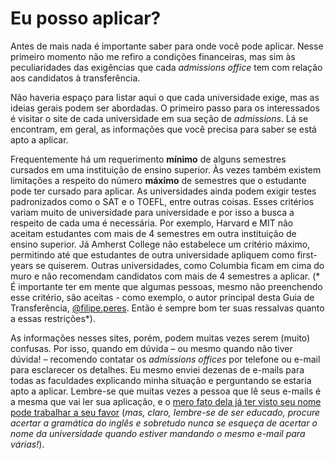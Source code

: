 # Eu posso aplicar?

Antes de mais nada é importante saber para onde você pode aplicar. Nesse primeiro momento não me refiro a condições financeiras, mas sim às peculiaridades das exigências que cada *admissions office* tem com relação aos candidatos à transferência.

Não haveria espaço para listar aqui o que cada universidade exige, mas as ideias gerais podem ser abordadas. O primeiro passo para os interessados é visitar o site de cada universidade em sua seção de *admissions*. Lá se encontram, em geral, as informações que você precisa para saber se está apto a aplicar.

Frequentemente há um requerimento **mínimo** de alguns semestres cursados em uma instituição de ensino superior. Às vezes também existem limitações a respeito do número **máximo** de semestres que o estudante pode ter cursado para aplicar. As universidades ainda podem exigir testes padronizados como o SAT e o TOEFL, entre outras coisas. Esses critérios variam muito de universidade para universidade e por isso a busca a respeito de cada uma é necessária. Por exemplo, Harvard e MIT não aceitam estudantes com mais de 4 semestres em outra instituição de ensino superior. Já Amherst College não estabelece um critério máximo, permitindo até que estudantes de outra universidade apliquem como first-years se quiserem. Outras universidades, como Columbia ficam em cima do muro e não recomendam candidatos com mais de 4 semestres a aplicar. (* É importante ter em mente que algumas pessoas, mesmo não preenchendo esse critério, são aceitas - como exemplo, o autor principal desta Guia de Transferência, [@filipe.peres](http://www.qilabs.org/@filipe.peres). Então é sempre bom ter suas ressalvas quanto a essas restrições*).

As informações nesses sites, porém, podem muitas vezes serem (muito) confusas. Por isso, quando em dúvida – ou mesmo quando não tiver dúvida! – recomendo contatar os *admissions offices* por telefone ou e-mail para esclarecer os detalhes. Eu mesmo enviei dezenas de e-mails para todas as faculdades explicando minha situação e perguntando se estaria apto a aplicar. Lembre-se que muitas vezes a pessoa que lê seus e-mails é a mesma que vai ler sua aplicação, e o [mero fato dela já ter visto seu nome pode trabalhar a seu favor](http://en.wikipedia.org/wiki/Mere-exposure_effect) (*mas, claro, lembre-se de ser educado, procure acertar a gramática do inglês e sobretudo nunca se esqueça de acertar o nome da universidade quando estiver mandando o mesmo e-mail para várias!*). 
